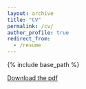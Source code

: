 ```yaml
---
layout: archive
title: "CV"
permalink: /cv/
author_profile: true
redirect_from:
  - /resume
---
```


{% include base_path %}



<a href="https://github.com/celis/celis.github.io/blob/master/files/cv.pdf" download>Download the pdf</a>

